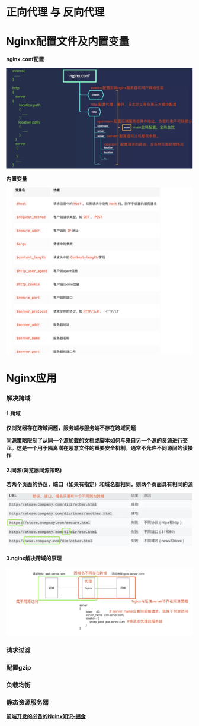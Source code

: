 # 正向代理 与 反向代理

# Nginx配置文件及内置变量

**nginx.conf配置**

![](../../resources/nginx/1.jpg)

**内置变量**

![](../../resources/nginx/3.jpg)

# Nginx应用

### 解决跨域

#### 1.跨域

**仅浏览器存在跨域问题，服务端与服务端不存在跨域问题**

**同源策略限制了从同一个源加载的文档或脚本如何与来自另一个源的资源进行交互。这是一个用于隔离潜在恶意文件的重要安全机制。通常不允许不同源间的读操作**

#### 2.同源(浏览器同源策略)

**若两个页面的协议，端口（如果有指定）和域名都相同，则两个页面具有相同的源**

![](../../resources/nginx/2.jpg)

#### 3.nginx解决跨域的原理

![](../../resources/nginx/4.jpg)

### 请求过滤

### 配置gzip

### 负载均衡

### 静态资源服务器











**[前端开发的必备的Nginx知识-掘金](https://juejin.im/post/5c85a64d6fb9a04a0e2e038c)**